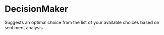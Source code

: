 # DecisionMaker
Suggests an optimal choice from the list of your available choices based on sentiment analysis
